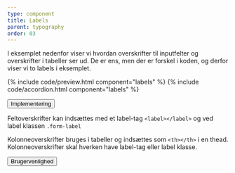 ```yaml
---
type: component
title: Labels
parent: typography
order: 03
---
```


<p>I eksemplet nedenfor viser vi hvordan overskrifter til inputfelter og overskrifter i tabeller ser ud. De er ens, men der er forskel i koden, og derfor viser vi to labels i eksemplet.</p>

{% include code/preview.html component="labels" %}
{% include code/accordion.html component="labels" %}

<div class="accordion-bordered">
  <button class="button-unstyled accordion-button"
      aria-expanded="false" aria-controls="labels-docs-tech">
    Implementering
  </button>
  <div id="labels-docs-tech" aria-hidden="true" class="accordion-content">
    <p>Feltoverskrifter kan indsættes med et label-tag <code>&lt;label&gt;&lt;/label&gt;</code> og ved label klassen <code>.form-label</code></p>
    <p>Kolonneoverskrifter bruges i tabeller og indsættes som <code>&lt;th&gt;&lt;/th&gt;</code> i en thead. Kolonneoverskrifter skal hverken have label-tag eller label klasse.</p>
  </div>
</div>
<div class="accordion-bordered accordion-docs">
  <button class="button-unstyled accordion-button"
      aria-expanded="true" aria-controls="labels-docs">
    Brugervenlighed
  </button>
  <div id="labels-docs" class="accordion-content">
    
  </div>
</div>
